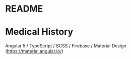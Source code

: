 # README #

# Medical History
Angular 5 / TypeScript / SCSS / Firebase / Material Design (https://material.angular.io/) 
